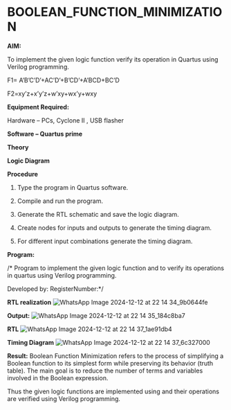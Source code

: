 # BOOLEAN_FUNCTION_MINIMIZATION

**AIM:**

To implement the given logic function verify its operation in Quartus using Verilog programming.

F1= A’B’C’D’+AC’D’+B’CD’+A’BCD+BC’D 

F2=xy’z+x’y’z+w’xy+wx’y+wxy

**Equipment Required:**

Hardware – PCs, Cyclone II , USB flasher

**Software – Quartus prime**

**Theory**

**Logic Diagram**

**Procedure**

1.	Type the program in Quartus software.

2.	Compile and run the program.

3.	Generate the RTL schematic and save the logic diagram.

4.	Create nodes for inputs and outputs to generate the timing diagram.

5.	For different input combinations generate the timing diagram.


**Program:**

/* Program to implement the given logic function and to verify its operations in quartus using Verilog programming. 

Developed by: RegisterNumber:*/


**RTL realization**
![WhatsApp Image 2024-12-12 at 22 14 34_9b0644fe](https://github.com/user-attachments/assets/a96f9af2-c7d6-4040-8101-ef1b02ed6876)

**Output:**
![WhatsApp Image 2024-12-12 at 22 14 35_184c8ba7](https://github.com/user-attachments/assets/18e730a2-a254-498e-b67e-683362b3a4d8)

**RTL**
![WhatsApp Image 2024-12-12 at 22 14 37_1ae91db4](https://github.com/user-attachments/assets/bd7b595c-6a22-4804-941d-d9fcb8e289be)

**Timing Diagram**
![WhatsApp Image 2024-12-12 at 22 14 37_6c327000](https://github.com/user-attachments/assets/18a42116-77bc-4ee4-b9c9-1878b95a7328)

**Result:**
Boolean Function Minimization refers to the process of simplifying a Boolean function to its simplest form while preserving its behavior (truth table). The main goal is to reduce the number of terms and variables involved in the Boolean expression. 

Thus the given logic functions are implemented using and their operations are verified using Verilog programming.

